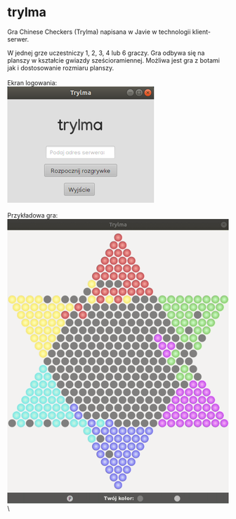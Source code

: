 # trylma
Gra Chinese Checkers (Trylma) napisana w Javie w technologii klient-serwer.

W jednej grze uczestniczy 1, 2, 3, 4 lub 6 graczy. 
Gra odbywa się na planszy w kształcie gwiazdy sześcioramiennej. 
Możliwa jest gra z botami jak i dostosowanie rozmiaru planszy.\
\
Ekran logowania:\
![alt text](https://github.com/dzazef/trylma/blob/master/resources/login.png)\
\
Przykładowa gra:\
![alt text](https://github.com/dzazef/trylma/blob/master/resources/gameplay.gif)\
